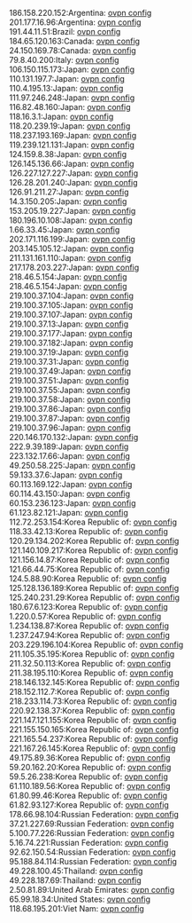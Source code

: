 186.158.220.152:Argentina: [ovpn config](vpn/186_158_220_152.ovpn)  
201.177.16.96:Argentina: [ovpn config](vpn/201_177_16_96.ovpn)  
191.44.11.51:Brazil: [ovpn config](vpn/191_44_11_51.ovpn)  
184.65.120.163:Canada: [ovpn config](vpn/184_65_120_163.ovpn)  
24.150.169.78:Canada: [ovpn config](vpn/24_150_169_78.ovpn)  
79.8.40.200:Italy: [ovpn config](vpn/79_8_40_200.ovpn)  
106.150.115.173:Japan: [ovpn config](vpn/106_150_115_173.ovpn)  
110.131.197.7:Japan: [ovpn config](vpn/110_131_197_7.ovpn)  
110.4.195.13:Japan: [ovpn config](vpn/110_4_195_13.ovpn)  
111.97.246.248:Japan: [ovpn config](vpn/111_97_246_248.ovpn)  
116.82.48.160:Japan: [ovpn config](vpn/116_82_48_160.ovpn)  
118.16.3.1:Japan: [ovpn config](vpn/118_16_3_1.ovpn)  
118.20.239.19:Japan: [ovpn config](vpn/118_20_239_19.ovpn)  
118.237.193.169:Japan: [ovpn config](vpn/118_237_193_169.ovpn)  
119.239.121.131:Japan: [ovpn config](vpn/119_239_121_131.ovpn)  
124.159.8.38:Japan: [ovpn config](vpn/124_159_8_38.ovpn)  
126.145.136.66:Japan: [ovpn config](vpn/126_145_136_66.ovpn)  
126.227.127.227:Japan: [ovpn config](vpn/126_227_127_227.ovpn)  
126.28.201.240:Japan: [ovpn config](vpn/126_28_201_240.ovpn)  
126.91.211.27:Japan: [ovpn config](vpn/126_91_211_27.ovpn)  
14.3.150.205:Japan: [ovpn config](vpn/14_3_150_205.ovpn)  
153.205.19.227:Japan: [ovpn config](vpn/153_205_19_227.ovpn)  
180.196.10.108:Japan: [ovpn config](vpn/180_196_10_108.ovpn)  
1.66.33.45:Japan: [ovpn config](vpn/1_66_33_45.ovpn)  
202.171.116.199:Japan: [ovpn config](vpn/202_171_116_199.ovpn)  
203.145.105.12:Japan: [ovpn config](vpn/203_145_105_12.ovpn)  
211.131.161.110:Japan: [ovpn config](vpn/211_131_161_110.ovpn)  
217.178.203.227:Japan: [ovpn config](vpn/217_178_203_227.ovpn)  
218.46.5.154:Japan: [ovpn config](vpn/218_46_5_154.ovpn)  
218.46.5.154:Japan: [ovpn config](vpn/218_46_5_154.ovpn)  
219.100.37.104:Japan: [ovpn config](vpn/219_100_37_104.ovpn)  
219.100.37.105:Japan: [ovpn config](vpn/219_100_37_105.ovpn)  
219.100.37.107:Japan: [ovpn config](vpn/219_100_37_107.ovpn)  
219.100.37.13:Japan: [ovpn config](vpn/219_100_37_13.ovpn)  
219.100.37.177:Japan: [ovpn config](vpn/219_100_37_177.ovpn)  
219.100.37.182:Japan: [ovpn config](vpn/219_100_37_182.ovpn)  
219.100.37.19:Japan: [ovpn config](vpn/219_100_37_19.ovpn)  
219.100.37.31:Japan: [ovpn config](vpn/219_100_37_31.ovpn)  
219.100.37.49:Japan: [ovpn config](vpn/219_100_37_49.ovpn)  
219.100.37.51:Japan: [ovpn config](vpn/219_100_37_51.ovpn)  
219.100.37.55:Japan: [ovpn config](vpn/219_100_37_55.ovpn)  
219.100.37.58:Japan: [ovpn config](vpn/219_100_37_58.ovpn)  
219.100.37.86:Japan: [ovpn config](vpn/219_100_37_86.ovpn)  
219.100.37.87:Japan: [ovpn config](vpn/219_100_37_87.ovpn)  
219.100.37.96:Japan: [ovpn config](vpn/219_100_37_96.ovpn)  
220.146.170.132:Japan: [ovpn config](vpn/220_146_170_132.ovpn)  
222.9.39.189:Japan: [ovpn config](vpn/222_9_39_189.ovpn)  
223.132.17.66:Japan: [ovpn config](vpn/223_132_17_66.ovpn)  
49.250.58.225:Japan: [ovpn config](vpn/49_250_58_225.ovpn)  
59.133.37.6:Japan: [ovpn config](vpn/59_133_37_6.ovpn)  
60.113.169.122:Japan: [ovpn config](vpn/60_113_169_122.ovpn)  
60.114.43.150:Japan: [ovpn config](vpn/60_114_43_150.ovpn)  
60.153.236.123:Japan: [ovpn config](vpn/60_153_236_123.ovpn)  
61.123.82.121:Japan: [ovpn config](vpn/61_123_82_121.ovpn)  
112.72.253.154:Korea Republic of: [ovpn config](vpn/112_72_253_154.ovpn)  
118.33.42.13:Korea Republic of: [ovpn config](vpn/118_33_42_13.ovpn)  
120.29.134.202:Korea Republic of: [ovpn config](vpn/120_29_134_202.ovpn)  
121.140.109.217:Korea Republic of: [ovpn config](vpn/121_140_109_217.ovpn)  
121.156.14.87:Korea Republic of: [ovpn config](vpn/121_156_14_87.ovpn)  
121.66.44.75:Korea Republic of: [ovpn config](vpn/121_66_44_75.ovpn)  
124.5.88.90:Korea Republic of: [ovpn config](vpn/124_5_88_90.ovpn)  
125.128.136.189:Korea Republic of: [ovpn config](vpn/125_128_136_189.ovpn)  
125.240.231.29:Korea Republic of: [ovpn config](vpn/125_240_231_29.ovpn)  
180.67.6.123:Korea Republic of: [ovpn config](vpn/180_67_6_123.ovpn)  
1.220.0.57:Korea Republic of: [ovpn config](vpn/1_220_0_57.ovpn)  
1.234.138.87:Korea Republic of: [ovpn config](vpn/1_234_138_87.ovpn)  
1.237.247.94:Korea Republic of: [ovpn config](vpn/1_237_247_94.ovpn)  
203.229.196.104:Korea Republic of: [ovpn config](vpn/203_229_196_104.ovpn)  
211.105.35.195:Korea Republic of: [ovpn config](vpn/211_105_35_195.ovpn)  
211.32.50.113:Korea Republic of: [ovpn config](vpn/211_32_50_113.ovpn)  
211.38.195.110:Korea Republic of: [ovpn config](vpn/211_38_195_110.ovpn)  
218.146.132.145:Korea Republic of: [ovpn config](vpn/218_146_132_145.ovpn)  
218.152.112.7:Korea Republic of: [ovpn config](vpn/218_152_112_7.ovpn)  
218.233.114.73:Korea Republic of: [ovpn config](vpn/218_233_114_73.ovpn)  
220.92.138.37:Korea Republic of: [ovpn config](vpn/220_92_138_37.ovpn)  
221.147.121.155:Korea Republic of: [ovpn config](vpn/221_147_121_155.ovpn)  
221.155.150.165:Korea Republic of: [ovpn config](vpn/221_155_150_165.ovpn)  
221.165.54.237:Korea Republic of: [ovpn config](vpn/221_165_54_237.ovpn)  
221.167.26.145:Korea Republic of: [ovpn config](vpn/221_167_26_145.ovpn)  
49.175.89.36:Korea Republic of: [ovpn config](vpn/49_175_89_36.ovpn)  
59.20.162.20:Korea Republic of: [ovpn config](vpn/59_20_162_20.ovpn)  
59.5.26.238:Korea Republic of: [ovpn config](vpn/59_5_26_238.ovpn)  
61.110.189.56:Korea Republic of: [ovpn config](vpn/61_110_189_56.ovpn)  
61.80.99.46:Korea Republic of: [ovpn config](vpn/61_80_99_46.ovpn)  
61.82.93.127:Korea Republic of: [ovpn config](vpn/61_82_93_127.ovpn)  
178.66.98.104:Russian Federation: [ovpn config](vpn/178_66_98_104.ovpn)  
37.21.227.69:Russian Federation: [ovpn config](vpn/37_21_227_69.ovpn)  
5.100.77.226:Russian Federation: [ovpn config](vpn/5_100_77_226.ovpn)  
5.16.74.221:Russian Federation: [ovpn config](vpn/5_16_74_221.ovpn)  
92.62.150.54:Russian Federation: [ovpn config](vpn/92_62_150_54.ovpn)  
95.188.84.114:Russian Federation: [ovpn config](vpn/95_188_84_114.ovpn)  
49.228.100.45:Thailand: [ovpn config](vpn/49_228_100_45.ovpn)  
49.228.187.69:Thailand: [ovpn config](vpn/49_228_187_69.ovpn)  
2.50.81.89:United Arab Emirates: [ovpn config](vpn/2_50_81_89.ovpn)  
65.99.18.34:United States: [ovpn config](vpn/65_99_18_34.ovpn)  
118.68.195.201:Viet Nam: [ovpn config](vpn/118_68_195_201.ovpn)  
